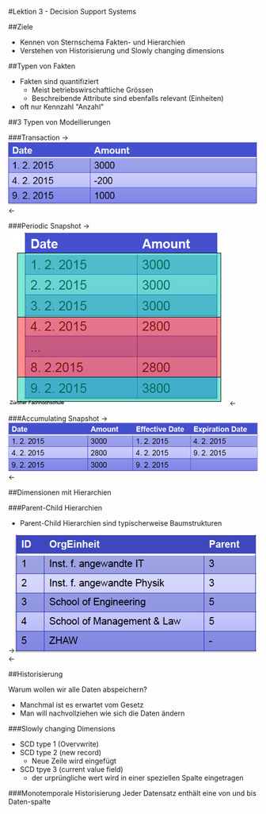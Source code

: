 #Lektion 3 - Decision Support Systems

##Ziele

* Kennen von Sternschema Fakten- und Hierarchien
* Verstehen von Historisierung und Slowly changing dimensions


##Typen von Fakten

* Fakten sind quantifiziert
	* Meist betriebswirschaftliche Grössen
	* Beschreibende Attribute sind ebenfalls relevant (Einheiten)
* oft nur Kennzahl "Anzahl"

##3 Typen von Modellierungen

###Transaction
->![image](img/transactions.png)<-

###Periodic Snapshot
->![image](img/periodic_snapshot.png)<-

###Accumulating Snapshot
->![image](img/accumulating_snapshot.png)<-


##Dimensionen mit Hierarchien

###Parent-Child Hierarchien

* Parent-Child Hierarchien sind typischerweise Baumstrukturen

->![image](img/parent_child_relation.png)<-


##Historisierung

Warum wollen wir alle Daten abspeichern?

* Manchmal ist es erwartet vom Gesetz
* Man will nachvollziehen wie sich die Daten ändern

###Slowly changing Dimensions

* SCD type 1 (Overvwrite)
* SCD type 2 (new record)
	* Neue Zeile wird eingefügt
* SCD tpye 3 (current value field)
	* der urprüngliche wert wird in einer speziellen Spalte eingetragen
	
###Monotemporale Historisierung
Jeder Datensatz enthält eine von und bis Daten-spalte
